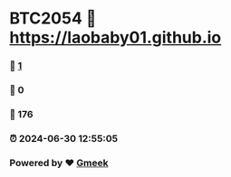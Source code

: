 # BTC2054 :link: https://laobaby01.github.io 
### :page_facing_up: [1](https://laobaby01.github.io/tag.html) 
### :speech_balloon: 0 
### :hibiscus: 176 
### :alarm_clock: 2024-06-30 12:55:05 
### Powered by :heart: [Gmeek](https://github.com/Meekdai/Gmeek)
